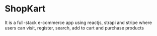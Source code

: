 # ShopKart
It is a full-stack e-commerce app using reactjs, strapi and stripe where users can visit, register, search, add to cart and purchase products
